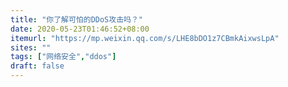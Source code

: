 ```yaml
---
title: "你了解可怕的DDoS攻击吗？"
date: 2020-05-23T01:46:52+08:00
itemurl: "https://mp.weixin.qq.com/s/LHE8bDO1z7CBmkAixwsLpA"
sites: ""
tags: ["网络安全","ddos"]
draft: false
---
```


